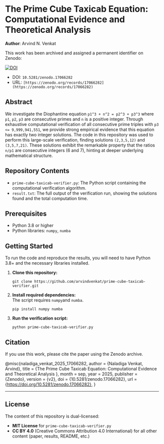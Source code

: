 # The Prime Cube Taxicab Equation: Computational Evidence and Theoretical Analysis

**Author**: Arvind N. Venkat

This work has been archived and assigned a permanent identifier on Zenodo:

[![DOI](https://zenodo.org/badge/DOI/10.5281/zenodo.17066282.svg)](https://doi.org/10.5281/zenodo.17066282)


- DOI: `10.5281/zenodo.17066282`
- URL: `[https://zenodo.org/records/17066282](https://zenodo.org/records/17066282)`

## Abstract

We investigate the Diophantine equation `p1^3 + n^2 = p2^3 + p3^3` where `p1`, `p2`, `p3` are consecutive primes and `n` is a positive integer. Through exhaustive computational verification of all consecutive prime triples with `p3 <= 9,999,941,551`, we provide strong empirical evidence that this equation has exactly two integer solutions. The code in this repository was used to perform this large-scale verification, finding solutions `(2,3,5,12)` and `(3,5,7,21)`. These solutions exhibit the remarkable property that the ratios `n/p1` are consecutive integers (6 and 7), hinting at deeper underlying mathematical structure.


## Repository Contents

- `prime-cube-taxicab-verifier.py`: The Python script containing the computational verification algorithm.
- `result.txt`: The full output of the verification run, showing the solutions found and the total computation time.

## Prerequisites

- Python 3.8 or higher  
- Python libraries: `numpy`, `numba`


## Getting Started

To run the code and reproduce the results, you will need to have Python 3.8+ and the necessary libraries installed.

1. **Clone this repository:**
   ```
   git clone https://github.com/arvindvenkat/prime-cube-taxicab-verifier.git
   ```
2. **Install required dependencies:**  
    The script requires `numpy`and `numba`.

    ```
    pip install numpy numba
    ```


3. **Run the verification script:**

    ```
    python prime-cube-taxicab-verifier.py
    ```



## Citation

If you use this work, please cite the paper using the Zenodo archive.

@misc{naladiga_venkat_2025_17066282,
  author       = {Naladiga Venkat, Arvind},
  title        = {The Prime Cube Taxicab Equation: Computational
                   Evidence and Theoretical Analysis
                  },
  month        = sep,
  year         = 2025,
  publisher    = {Zenodo},
  version      = {v2},
  doi          = {10.5281/zenodo.17066282},
  url          = {https://doi.org/10.5281/zenodo.17066282},
}



---

## License

The content of this repository is dual-licensed:

- **MIT License** for `prime-cube-taxicab-verifier.py`  
- **CC BY 4.0** (Creative Commons Attribution 4.0 International) for all other content (paper, results, README, etc.)
